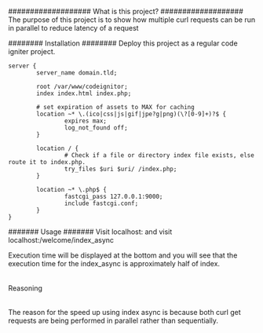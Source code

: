 ###################
What is this project?
###################
The purpose of this project is to show how multiple curl requests can be run in parallel to reduce latency of a request


########
Installation
########
Deploy this project as a regular code igniter project.
```
server {
        server_name domain.tld;
 
        root /var/www/codeignitor;
        index index.html index.php;
 
        # set expiration of assets to MAX for caching
        location ~* \.(ico|css|js|gif|jpe?g|png)(\?[0-9]+)?$ {
                expires max;
                log_not_found off;
        }
 
        location / {
                # Check if a file or directory index file exists, else route it to index.php.
                try_files $uri $uri/ /index.php;
        }
 
        location ~* \.php$ {
                fastcgi_pass 127.0.0.1:9000;
                include fastcgi.conf;
        }
}
```

#######
Usage
#######
Visit localhost:<port number>
and visit
localhost:<port number>/welcome/index_async

Execution time will be displayed at the bottom and you will see that the execution time for the index_async is approximately half of index.


######
Reasoning
######

The reason for the speed up using index async is because both curl get requests are being performed in parallel rather than sequentially.
